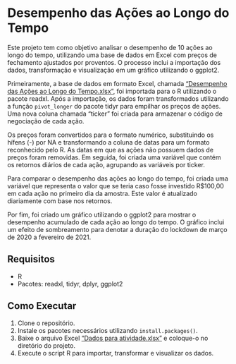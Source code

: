 # Desempenho das Ações ao Longo do Tempo

<p>Este projeto tem como objetivo analisar o desempenho de 10 ações ao longo do tempo, utilizando uma base de dados em Excel com preços de fechamento ajustados por proventos. O processo inclui a importação dos dados, transformação e visualização em um gráfico utilizando o ggplot2.</p>

<p>Primeiramente, a base de dados em formato Excel, chamada <a href="https://link-para-o-arquivo-excel" target="_blank">“Desempenho das Ações ao Longo do Tempo.xlsx”</a>, foi importada para o R utilizando o pacote readxl. Após a importação, os dados foram transformados utilizando a função <code>pivot_longer</code> do pacote tidyr para empilhar os preços de ações. Uma nova coluna chamada “ticker” foi criada para armazenar o código de negociação de cada ação.</p>

<p>Os preços foram convertidos para o formato numérico, substituindo os hífens (-) por NA e transformando a coluna de datas para um formato reconhecido pelo R. As datas em que as ações não possuem dados de preços foram removidas. Em seguida, foi criada uma variável que contém os retornos diários de cada ação, agrupando as variáveis por ticker.</p>

<p>Para comparar o desempenho das ações ao longo do tempo, foi criada uma variável que representa o valor que se teria caso fosse investido R$100,00 em cada ação no primeiro dia da amostra. Este valor é atualizado diariamente com base nos retornos.</p>

<p>Por fim, foi criado um gráfico utilizando o ggplot2 para mostrar o desempenho acumulado de cada ação ao longo do tempo. O gráfico inclui um efeito de sombreamento para denotar a duração do lockdown de março de 2020 a fevereiro de 2021.</p>

<h2>Requisitos</h2>
    <ul>
        <li>R</li>
        <li>Pacotes: readxl, tidyr, dplyr, ggplot2</li>
    </ul>

<h2>Como Executar</h2>
    <ol>
        <li>Clone o repositório.</li>
        <li>Instale os pacotes necessários utilizando <code>install.packages()</code>.</li>
        <li>Baixe o arquivo Excel <a href="https://link-para-o-arquivo-excel" target="_blank">“Dados para atividade.xlsx”</a> e coloque-o no diretório do projeto.</li>
        <li>Execute o script R para importar, transformar e visualizar os dados.</li>
    </ol>
